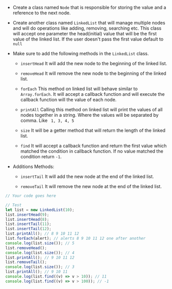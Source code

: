 - Create a class named `Node` that is responsible for storing the value and a reference to the next node.
- Create another class named `LinkedList` that will manage multiple nodes and will do operations like adding, removing, searching etc. This class will accept one parameter the head(initial) value that will be the first value of the linked list. If the user doesn't pass the first value default to `null`
- Make sure to add the following methods in the `LinkedList` class.

  - `insertHead`
    It will add the new node to the beginning of the linked list.

  - `removeHead`
    It will remove the new node to the beginning of the linked list.

  - `forEach`
    This method on linked list will behave similar to `Array.forEach`. It will accept a callback function and will execute the callback function will the value of each node.

  - `printAll`
    Calling this method on linked list will print the values of all nodes together in a string. Where the values will be separated by comma. Like ` 1, 3, 4, 5`

  - `size`
    It will be a getter method that will return the length of the linked list.

  - `find`
    It will accept a callback function and return the first value which matched the condition in callback function. If no value matched the condition return `-1`.

- Additions Methods:

  - `insertTail`
    It will add the new node at the end of the linked list.

  - `removeTail`
    It will remove the new node at the end of the linked list.

```js
// Your code goes here

// Test
let list = new LinkedList(10);
list.insertHead(9);
list.insertHead(8);
list.insertTail(11);
list.insertTail(12);
list.printAll(); // 8 9 10 11 12
list.forEach(alert); // alerts 8 9 10 11 12 one after another
console.log(list.size()); // 5
list.removeHead();
console.log(list.size()); // 4
list.printAll(); // 9 10 11 12
list.removeTail();
console.log(list.size()); // 3
list.printAll(); // 9 10 11
console.log(list.find((v) => v > 10)); // 11
console.log(list.find((v) => v > 100)); // -1
```

